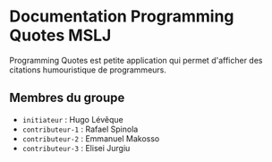 # Documentation Programming Quotes MSLJ

Programming Quotes est petite application qui permet d'afficher des citations humouristique de programmeurs. 

## Membres du groupe

- `initiateur` : Hugo Lévêque
- `contributeur-1` : Rafael Spinola
- `contributeur-2` : Emmanuel Makosso
- `contributeur-3` : Elisei Jurgiu
